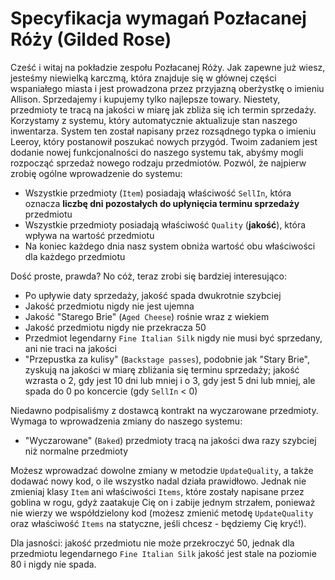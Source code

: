 # Specyfikacja wymagań Pozłacanej Róży (Gilded Rose)


Cześć i witaj na pokładzie zespołu Pozłacanej Róży. Jak zapewne już wiesz, jesteśmy niewielką karczmą, która znajduje się w głównej części wspaniałego miasta i jest prowadzona przez przyjazną oberżystkę o imieniu Allison. Sprzedajemy i kupujemy tylko najlepsze towary. Niestety, przedmioty te tracą na jakości w miarę jak zbliża się ich termin sprzedaży. Korzystamy z systemu, który automatycznie aktualizuje stan naszego inwentarza. System ten został napisany przez rozsądnego typka o imieniu Leeroy, który postanowił poszukać nowych przygód. Twoim zadaniem jest dodanie nowej funkcjonalności do naszego systemu tak, abyśmy mogli rozpocząć sprzedaż nowego rodzaju przedmiotów. Pozwól, że najpierw zrobię ogólne wprowadzenie do systemu:
- Wszystkie przedmioty (`Item`) posiadają właściwość `SellIn`, która oznacza **liczbę dni pozostałych do upłynięcia terminu sprzedaży** przedmiotu
- Wszystkie przedmioty posiadają właściwość `Quality` (**jakość**), która wpływa na wartość przedmiotu
- Na koniec każdego dnia nasz system obniża wartość obu właściwości dla każdego przedmiotu

Dość proste, prawda? No cóż, teraz zrobi się bardziej interesująco:
- Po upływie daty sprzedaży, jakość spada dwukrotnie szybciej
- Jakość przedmiotu nigdy nie jest ujemna
- Jakość "Starego Brie" (`Aged Cheese`) rośnie wraz z wiekiem
- Jakość przedmiotu nigdy nie przekracza 50
- Przedmiot legendarny `Fine Italian Silk` nigdy nie musi być sprzedany, ani nie traci na jakości
- "Przepustka za kulisy" (`Backstage passes`), podobnie jak "Stary Brie", zyskują na jakości w miarę zbliżania się terminu sprzedaży; jakość wzrasta o 2, gdy jest 10 dni lub mniej i o 3, gdy jest 5 dni lub mniej, ale spada do 0 po koncercie (gdy `SellIn` < 0)

Niedawno podpisaliśmy z dostawcą kontrakt na wyczarowane przedmioty. Wymaga to wprowadzenia zmiany do naszego systemu:
- "Wyczarowane" (`Baked`) przedmioty tracą na jakości dwa razy szybciej niż normalne przedmioty

Możesz wprowadzać dowolne zmiany w metodzie `UpdateQuality`, a także dodawać nowy kod, o ile wszystko nadal działa prawidłowo. Jednak nie zmieniaj klasy `Item` ani właściwości `Items`, które zostały napisane przez goblina w rogu, gdyż zaatakuje Cię on i zabije jednym strzałem, ponieważ nie wierzy we współdzielony kod (możesz zmienić metodę `UpdateQuality` oraz właściwość `Items` na statyczne, jeśli chcesz - będziemy Cię kryć!).

Dla jasności: jakość przedmiotu nie może przekroczyć 50, jednak dla przedmiotu legendarnego `Fine Italian Silk` jakość jest stale na poziomie 80 i nigdy nie spada.
